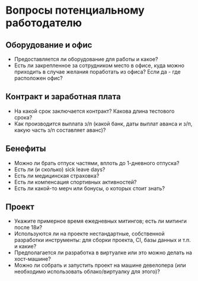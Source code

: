 
# Вопросы потенциальному работодателю

## Оборудование и офис
- Предоставляется ли оборудование для работы и какое?
- Есть ли закрепленное за сотрудником место в офисе, куда можно приходить в случае желания поработать из офиса? 
Если да - где расположен офис?

## Контракт и заработная плата
- На какой срок заключается контракт? Какова длина тестового срока?
- Как производится выплата з/п (какой банк, даты выплат аванса и з/п, какую часть з/п составляет аванс)?

## Бенефиты
- Можно ли брать отпуск частями, вплоть до 1-дневного отпуска?
- Есть ли (и сколько) sick leave days?
- Есть ли медицинская страховка?
- Есть ли компенсация спортивных активностей?
- Есть ли какой-то мерч или бонусы, о которых стоит знать?

## Проект
- Укажите примерное время ежедневных митингов; есть ли митинги после 18и?
- Используются ли на проекте нестандартные, собственной разработки инструменты: для сборки проекта, CI, базы данных и т.п. и какие?
- Предполагается ли разработка в виртуалке или это можно делать на хост-машине?
- Можно ли собрать и запустить проект на машине девелопера (или необходимо использовать облако/виртуалку для этого)?
